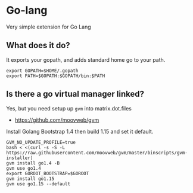 # Go-lang

Very simple extension for Go Lang

## What does it do?

It exports your gopath, and adds standard home go to your path.

```shell
export GOPATH=$HOME/.gopath
export PATH=$GOPATH:$GOPATH/bin:$PATH
```

## Is there a go virtual manager linked?

Yes, but you need setup up `gvm` into matrix.dot.files

* https://github.com/moovweb/gvm

Install Golang Bootstrap 1.4 then build 1.15 and set it default.

```shell
GVM_NO_UPDATE_PROFILE=true
bash < <(curl -s -S -L https://raw.githubusercontent.com/moovweb/gvm/master/binscripts/gvm-installer)
gvm install go1.4 -B
gvm use go1.4
export GOROOT_BOOTSTRAP=$GOROOT
gvm install go1.15
gvm use go1.15 --default
```

